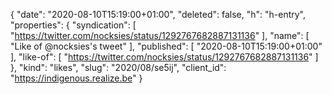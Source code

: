 {
  "date": "2020-08-10T15:19:00+01:00",
  "deleted": false,
  "h": "h-entry",
  "properties": {
    "syndication": [
      "https://twitter.com/nocksies/status/1292767682887131136"
    ],
    "name": [
      "Like of @nocksies's tweet"
    ],
    "published": [
      "2020-08-10T15:19:00+01:00"
    ],
    "like-of": [
      "https://twitter.com/nocksies/status/1292767682887131136"
    ]
  },
  "kind": "likes",
  "slug": "2020/08/se5ij",
  "client_id": "https://indigenous.realize.be"
}
